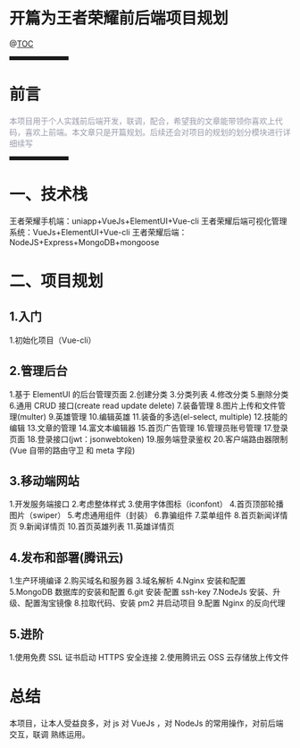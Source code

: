 # 开篇为王者荣耀前后端项目规划

@[TOC](文章目录)

</font>

<hr style=" border:solid; width:100px; height:1px;" color=#000000 size=1">

# 前言

<font color=#999AAA >本项目用于个人实践前后端开发，联调，配合，希望我的文章能带领你喜欢上代码，喜欢上前端。本文章只是开篇规划。后续还会对项目的规划的划分模块进行详细续写</font>

<hr style=" border:solid; width:100px; height:1px;" color=#000000 size=1">

# 一、技术栈

王者荣耀手机端：uniapp+VueJs+ElementUI+Vue-cli
王者荣耀后端可视化管理系统：VueJs+ElementUI+Vue-cli
王者荣耀后端：NodeJS+Express+MongoDB+mongoose

# 二、项目规划

## 1.入门

1.初始化项目（Vue-cli）

## 2.管理后台

1.基于 ElementUI 的后台管理页面 2.创建分类 3.分类列表 4.修改分类 5.删除分类 6.通用 CRUD 接口(create read update delete) 7.装备管理 8.图片上传和文件管理(multer) 9.英雄管理 10.编辑英雄 11.装备的多选(el-select, multiple) 12.技能的编辑 13.文章的管理 14.富文本编辑器 15.首页广告管理 16.管理员账号管理 17.登录页面 18.登录接口(jwt：jsonwebtoken) 19.服务端登录鉴权 20.客户端路由器限制(Vue 自带的路由守卫 和 meta 字段)

## 3.移动端网站

1.开发服务端接口 2.考虑整体样式 3.使用字体图标（iconfont） 4.首页顶部轮播图片（swiper） 5.考虑通用组件（封装） 6.靠骗组件 7.菜单组件 8.首页新闻详情页 9.新闻详情页 10.首页英雄列表 11.英雄详情页

## 4.发布和部署(腾讯云)

1.生产环境编译 2.购买域名和服务器 3.域名解析
4.Nginx 安装和配置
5.MongoDB 数据库的安装和配置
6.git 安装·配置 ssh-key
7.NodeJs 安装、升级、配置淘宝镜像 8.拉取代码、安装 pm2 并启动项目 9.配置 Nginx 的反向代理

## 5.进阶

1.使用免费 SSL 证书启动 HTTPS 安全连接 2.使用腾讯云 OSS 云存储放上传文件

# 总结

本项目，让本人受益良多，对 js 对 VueJs ，对 NodeJs 的常用操作，对前后端交互，联调 熟练运用。
